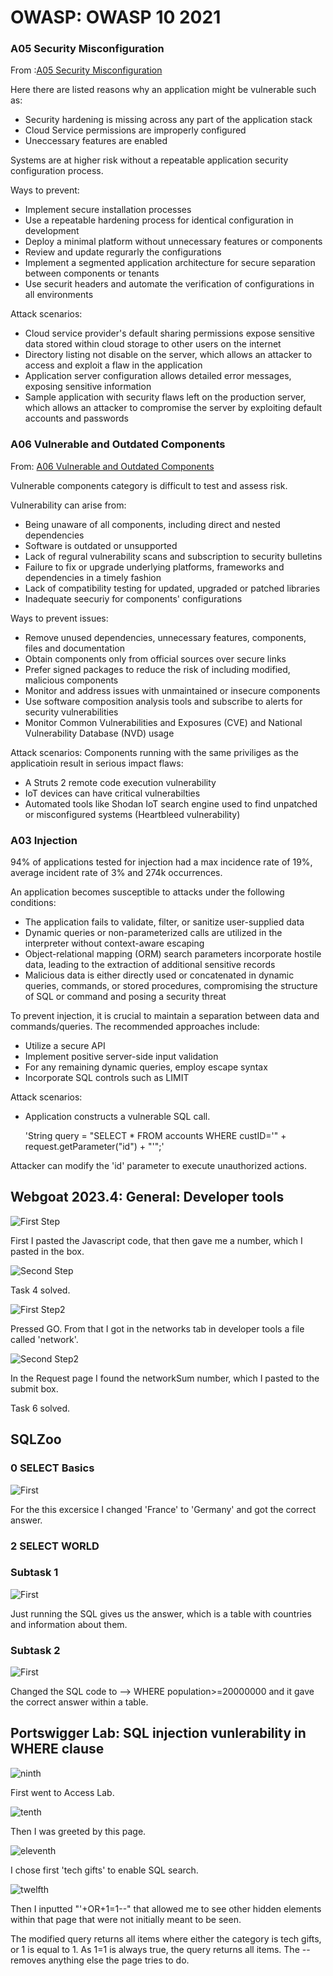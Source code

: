 # OWASP: OWASP 10 2021

### A05 Security Misconfiguration

From :[A05 Security Misconfiguration](https://owasp.org/Top10/A05_2021-Security_Misconfiguration/)

Here there are listed reasons why an application might be vulnerable such as:

- Security hardening is missing across any part of the application stack
- Cloud Service permissions are improperly configured
- Uneccessary features are enabled

Systems are at higher risk without a repeatable application security configuration process.

Ways to prevent:

- Implement secure installation processes
- Use a repeatable hardening process for identical configuration in development
- Deploy a minimal platform without unnecessary features or components
- Review and update regurarly the configurations
- Implement a segmented application architecture for secure separation between components or tenants
- Use securit headers and automate the verification of configurations in all environments

Attack scenarios:

- Cloud service provider's default sharing permissions expose sensitive data stored within cloud storage to other users on the internet
- Directory listing not disable on the server, which allows an attacker to access and exploit a flaw in the application
- Application server configuration allows detailed error messages, exposing sensitive information
- Sample application with security flaws left on the production server, which allows an attacker to compromise the server by exploiting default accounts and passwords


### A06 Vulnerable and Outdated Components

From: [A06 Vulnerable and Outdated Components](https://owasp.org/Top10/A06_2021-Vulnerable_and_Outdated_Components/)

Vulnerable components category is difficult to test and assess risk.

Vulnerability can arise from:

- Being unaware of all components, including direct and nested dependencies
- Software is outdated or unsupported
- Lack of regural vulnerability scans and subscription to security bulletins
- Failure to fix or upgrade underlying platforms, frameworks and dependencies in a timely fashion
- Lack of compatibility testing for updated, upgraded or patched libraries
- Inadequate seecuriy for components' configurations

Ways to prevent issues:

- Remove unused dependencies, unnecessary features, components, files and documentation
- Obtain components only from official sources over secure links
- Prefer signed packages to reduce the risk of including modified, malicious components
- Monitor and address issues with unmaintained or insecure components
- Use software composition analysis tools and subscribe to alerts for security vulnerabilities
- Monitor Common Vulnerabilities and Exposures (CVE) and National Vulnerability Database (NVD) usage

Attack scenarios:
Components running with the same priviliges as the applicatioin result in serious impact flaws:

- A Struts 2 remote code execution vulnerability
- IoT devices can have critical vulnerabilties
- Automated tools like Shodan IoT search engine used to find unpatched or misconfigured systems (Heartbleed vulnerability)


### A03 Injection

94% of applications tested for injection had a max incidence rate of 19%, average incident rate of 3% and 274k occurrences.

An application becomes susceptible to attacks under the following conditions:

- The application fails to validate, filter, or sanitize user-supplied data
- Dynamic queries or non-parameterized calls are utilized in the interpreter without context-aware escaping
- Object-relational mapping (ORM) search parameters incorporate hostile data, leading to the extraction of additional sensitive records
- Malicious data is either directly used or concatenated in dynamic queries, commands, or stored procedures, compromising the structure of SQL or command and posing a security threat

To prevent injection, it is crucial to maintain a separation between data and commands/queries. The recommended approaches include:

- Utilize a secure API
- Implement positive server-side input validation
- For any remaining dynamic queries, employ escape syntax
- Incorporate SQL controls such as LIMIT

Attack scenarios:

- Application constructs a vulnerable SQL call.

    'String query = "SELECT * FROM accounts WHERE custID='" + request.getParameter("id") + "'";'

Attacker can modify the 'id' parameter to execute unauthorized actions.


## Webgoat 2023.4: General: Developer tools

![First Step](https://github.com/PanosArvan/Information-Security/assets/145275148/88d2b9d3-2cf0-44e3-b841-edd9823edc78)

First I pasted the Javascript code, that then gave me a number, which I pasted in the box.

![Second Step](https://github.com/PanosArvan/Information-Security/assets/145275148/b6968d8f-d02c-4241-a900-05ded1f3c9d5)

Task 4 solved.

![First Step2](https://github.com/PanosArvan/Information-Security/assets/145275148/60d3327b-fb3e-4e97-a719-0657089822a1)

Pressed GO. From that I got in the networks tab in developer tools a file called 'network'.

![Second Step2](https://github.com/PanosArvan/Information-Security/assets/145275148/f0395ca1-c3e2-4972-a35a-a2d98dfff4f3)

In the Request page I found the networkSum number, which I pasted to the submit box.

Task 6 solved.

## SQLZoo

### 0 SELECT Basics

![First](https://github.com/PanosArvan/Information-Security/assets/145275148/85551170-7475-4e7f-8261-df7314494bff)

For the this excersice I changed 'France' to 'Germany' and got the correct answer.

### 2 SELECT WORLD

### Subtask 1

![First](https://github.com/PanosArvan/Information-Security/assets/145275148/f01d1bb7-7ecf-41d8-8537-9c8082b07aff)

Just running the SQL gives us the answer, which is a table with countries and information about them.

### Subtask 2

![First](https://github.com/PanosArvan/Information-Security/assets/145275148/ea4c0aa1-3f75-4ebe-ab0b-09d2b24d988c)

Changed the SQL code to --> WHERE population>=20000000 and it gave the correct answer within a table.

## Portswigger Lab: SQL injection vunlerability in WHERE clause

![ninth](https://github.com/PanosArvan/Information-Security/assets/145275148/fbcfa913-fd00-4ed3-9169-9646065ae794)

First went to Access Lab.

![tenth](https://github.com/PanosArvan/Information-Security/assets/145275148/5a26dba3-1a84-498e-9436-793277b98bd0)

Then I was greeted by this page.

![eleventh](https://github.com/PanosArvan/Information-Security/assets/145275148/16e648e4-a4f8-4d8e-8de3-5d08c4d08f1a)

I chose first 'tech gifts' to enable SQL search.

![twelfth](https://github.com/PanosArvan/Information-Security/assets/145275148/34ac9c3f-4fa1-4b2e-8d81-f212c4f08617)

Then I inputted "'+OR+1=1--" that allowed me to see other hidden elements within that page that were not initially meant to be seen.

The modified query returns all items where either the category is tech gifts, or 1 is equal to 1. As 1=1 is always true, the query returns all items.
The -- removes anything else the page tries to do.

